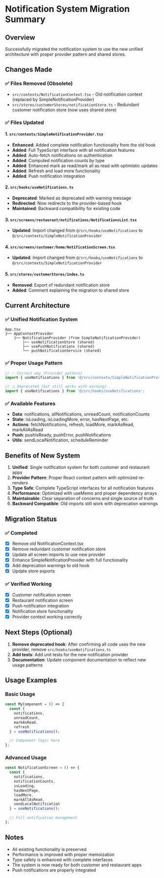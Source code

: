 # Notification System Migration Summary

## Overview
Successfully migrated the notification system to use the new unified architecture with proper provider pattern and shared stores.

## Changes Made

### ✅ Files Removed (Obsolete)
- `src/contexts/NotificationContext.tsx` - Old notification context (replaced by SimpleNotificationProvider)
- `src/stores/customerStores/notificationStore.ts` - Redundant customer notification store (now uses shared store)

### ✅ Files Updated

#### 1. `src/contexts/SimpleNotificationProvider.tsx`
- **Enhanced**: Added complete notification functionality from the old hook
- **Added**: Full TypeScript interface with all notification features
- **Added**: Auto-fetch notifications on authentication
- **Added**: Computed notification counts by type
- **Added**: Enhanced mark as read/mark all as read with optimistic updates
- **Added**: Refresh and load more functionality
- **Added**: Push notification integration

#### 2. `src/hooks/useNotifications.ts`
- **Deprecated**: Marked as deprecated with warning message
- **Redirected**: Now redirects to the provider-based hook
- **Maintained**: Backward compatibility for existing code

#### 3. `src/screens/restaurant/notifications/NotificationsList.tsx`
- **Updated**: Import changed from `@/src/hooks/useNotifications` to `@/src/contexts/SimpleNotificationProvider`

#### 4. `src/screens/customer/home/NotificationScreen.tsx`
- **Updated**: Import changed from `@/src/hooks/useNotifications` to `@/src/contexts/SimpleNotificationProvider`

#### 5. `src/stores/customerStores/index.ts`
- **Removed**: Export of redundant notification store
- **Added**: Comment explaining the migration to shared store

## Current Architecture

### ✅ Unified Notification System
```
App.tsx
├── AppContextProvider
    ├── NotificationProvider (from SimpleNotificationProvider)
        ├── useNotificationStore (shared)
        ├── usePushNotifications (shared)
        └── pushNotificationService (shared)
```

### ✅ Proper Usage Pattern
```typescript
// ✅ Correct way (Provider pattern)
import { useNotifications } from '@/src/contexts/SimpleNotificationProvider';

// ⚠️ Deprecated (but still works with warning)
import { useNotifications } from '@/src/hooks/useNotifications';
```

### ✅ Available Features
- **Data**: notifications, allNotifications, unreadCount, notificationCounts
- **State**: isLoading, isLoadingMore, error, hasNextPage, etc.
- **Actions**: fetchNotifications, refresh, loadMore, markAsRead, markAllAsRead
- **Push**: pushIsReady, pushError, pushNotifications
- **Utils**: sendLocalNotification, scheduleReminder

## Benefits of New System

1. **Unified**: Single notification system for both customer and restaurant apps
2. **Provider Pattern**: Proper React context pattern with optimized re-renders
3. **Type Safe**: Complete TypeScript interfaces for all notification features
4. **Performance**: Optimized with useMemo and proper dependency arrays
5. **Maintainable**: Clear separation of concerns and single source of truth
6. **Backward Compatible**: Old imports still work with deprecation warnings

## Migration Status

### ✅ Completed
- [x] Remove old NotificationContext.tsx
- [x] Remove redundant customer notification store
- [x] Update all screen imports to use new provider
- [x] Enhance SimpleNotificationProvider with full functionality
- [x] Add deprecation warnings to old hook
- [x] Update store exports

### ✅ Verified Working
- [x] Customer notification screen
- [x] Restaurant notification screen
- [x] Push notification integration
- [x] Notification store functionality
- [x] Provider context working correctly

## Next Steps (Optional)

1. **Remove deprecated hook**: After confirming all code uses the new provider, remove `src/hooks/useNotifications.ts`
2. **Add tests**: Add unit tests for the new notification provider
3. **Documentation**: Update component documentation to reflect new usage patterns

## Usage Examples

### Basic Usage
```typescript
const MyComponent = () => {
  const { 
    notifications, 
    unreadCount, 
    markAsRead, 
    refresh 
  } = useNotifications();
  
  // Component logic here
};
```

### Advanced Usage
```typescript
const NotificationScreen = () => {
  const {
    notifications,
    notificationCounts,
    isLoading,
    hasNextPage,
    loadMore,
    markAllAsRead,
    sendLocalNotification
  } = useNotifications();
  
  // Full notification management
};
```

## Notes
- All existing functionality is preserved
- Performance is improved with proper memoization
- Type safety is enhanced with complete interfaces
- The system is now ready for both customer and restaurant apps
- Push notifications are properly integrated